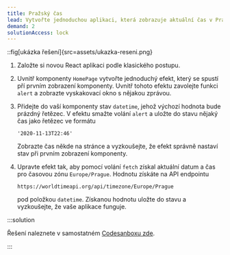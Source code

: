 ```yaml
---
title: Pražský čas
lead: Vytvořte jednoduchou aplikaci, která zobrazuje aktuální čas v Praze.
demand: 2
solutionAccess: lock
---
```


::fig[ukázka řešení]{src=assets/ukazka-reseni.png}

1. Založte si novou React aplikaci podle klasického postupu.
1. Uvnitř komponenty `HomePage` vytvořte jednoduchý efekt, který se spustí pří prvním zobrazení komponenty. Uvnitř tohoto efektu zavolejte funkci `alert` a zobrazte vyskakovací okno s nějakou zprávou.
1. Přidejte do vaší komponenty stav `datetime`, jehož výchozí hodnota bude prázdný řetězec. V efektu smažte volání `alert` a uložte do stavu nějaký čas jako řetězec ve formátu

   ```
   '2020-11-13T22:46'
   ```

   Zobrazte čas někde na stránce a vyzkoušejte, že efekt správně nastaví stav při prvním zobrazení komponenty.

1. Upravte efekt tak, aby pomocí volání `fetch` získal aktuální datum a čas pro časovou zónu `Europe/Prague`. Hodnotu získáte na API endpointu

   ```text
   https://worldtimeapi.org/api/timezone/Europe/Prague
   ```

   pod položkou `datetime`. Získanou hodnotu uložte do stavu a vyzkoušejte, že vaše aplikace funguje.

:::solution

Řešení naleznete v samostatném [Codesanboxu zde](https://codesandbox.io/s/da-web-prazsky-cas-8n3ruv?file=/src/App.jsx).

:::
